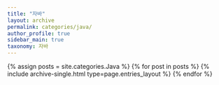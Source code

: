 ```yaml
---
title: "자바"
layout: archive
permalink: categories/java/
author_profile: true
sidebar_main: true
taxonomy: 자바
---
```



{% assign posts = site.categories.Java %}
{% for post in posts %} {% include archive-single.html type=page.entries_layout %} {% endfor %}
